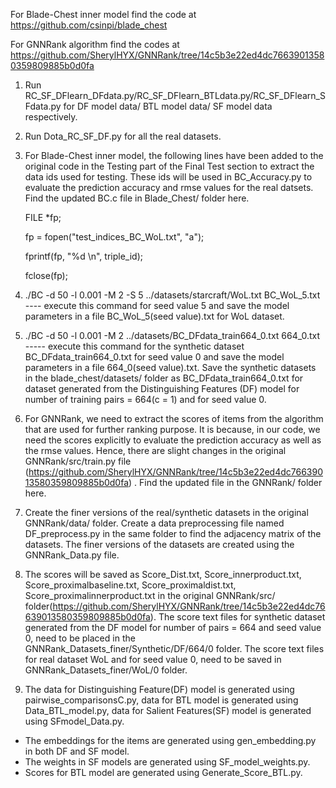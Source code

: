 For Blade-Chest inner model find the code at https://github.com/csinpi/blade_chest

For GNNRank algorithm find the codes at https://github.com/SherylHYX/GNNRank/tree/14c5b3e22ed4dc76639013580359809885b0d0fa

1) Run RC_SF_DFlearn_DFdata.py/RC_SF_DFlearn_BTLdata.py/RC_SF_DFlearn_SFdata.py for DF model data/ BTL model data/ SF model data respectively.

2) Run Dota_RC_SF_DF.py for all the real datasets.

3) For Blade-Chest inner model, the following lines have been added to the original code in the Testing part of the Final Test section to extract the data ids used for testing. These ids will be used in BC_Accuracy.py to evaluate the prediction accuracy and rmse values for the real datsets. Find the updated BC.c file in Blade_Chest/ folder here.

      FILE *fp;
      
      fp = fopen("test_indices_BC_WoL.txt", "a");

      fprintf(fp, "%d \n", triple_id);

      fclose(fp);
      
4) ./BC -d 50 -l 0.001 -M 2 -S 5 ../datasets/starcraft/WoL.txt BC_WoL_5.txt ---- execute this command for seed value 5 and save the model parameters in a file BC_WoL_5(seed value).txt for WoL dataset.

5) ./BC -d 50 -l 0.001 -M 2 ../datasets/BC_DFdata_train664_0.txt 664_0.txt ----- execute this command for the synthetic dataset BC_DFdata_train664_0.txt for seed value 0 and save the model parameters in a file 664_0(seed value).txt. Save the synthetic datasets in the blade_chest/datasets/ folder as BC_DFdata_train664_0.txt for dataset generated from the Distinguishing Features (DF) model for number of training pairs = 664(c = 1) and for seed value 0.

6) For GNNRank, we need to extract the scores of items from the algorithm that are used for further ranking purpose. It is because, in our code, we need the scores explicitly to evaluate the prediction accuracy as well as the rmse values. Hence, there are slight changes in the original GNNRank/src/train.py file (https://github.com/SherylHYX/GNNRank/tree/14c5b3e22ed4dc76639013580359809885b0d0fa) . Find the updated file in the GNNRank/ folder here.

7) Create the finer versions of the real/synthetic datasets in the original GNNRank/data/ folder. Create a data preprocessing file named DF_preprocess.py in the same folder to find the adjacency matrix of the datasets. The finer versions of the datasets are created using the GNNRank_Data.py file.

8) The scores will be saved as Score_Dist.txt, Score_innerproduct.txt, Score_proximalbaseline.txt, Score_proximaldist.txt, Score_proximalinnerproduct.txt in the original GNNRank/src/ folder(https://github.com/SherylHYX/GNNRank/tree/14c5b3e22ed4dc76639013580359809885b0d0fa). The score text files for synthetic dataset generated from the DF model for number of pairs = 664 and seed value 0,  need to be placed in the GNNRank_Datasets_finer/Synthetic/DF/664/0 folder. The score text files for real dataset WoL and for seed value 0, need to be saved in GNNRank_Datasets_finer/WoL/0 folder.

9) The data for Distinguishing Feature(DF) model is generated using pairwise_comparisonsC.py, data for BTL model is generated using Data_BTL_model.py, data for Salient Features(SF) model is generated using SFmodel_Data.py.
 - The embeddings for the items are generated using gen_embedding.py in both DF and SF model.
 - The weights in SF models are generated using SF_model_weights.py.
 - Scores for BTL model are generated using Generate_Score_BTL.py.

